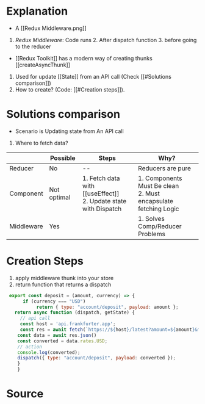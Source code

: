 # Explanation

- A [[Redux Middleware.png]]
1. _Redux Middleware_: Code runs
   2. After dispatch function
   3. before going to the reducer
- [[Redux Toolkit]] has a modern way of creating thunks [[createAsyncThunk]]
1. Used for update [[State]] from an API call (Check [[#Solutions comparison]])
2. How to create? (Code: [[#Creation steps]]).
# Solutions comparison
- Scenario is Updating state from An API call
1. Where to fetch data?

|            | Possible    | Steps                                                             | Why?                                                              |
| ---------- | ----------- | ----------------------------------------------------------------- | ----------------------------------------------------------------- |
| Reducer    | No          | --                                                                | Reducers are pure                                                 |
| Component  | Not optimal | 1. Fetch data with [[useEffect]]<br>2. Update state with Dispatch | 1. Components Must Be clean<br>2. Must encapsulate fetching Logic |
| Middleware | Yes         |                                                                   | 1. Solves Comp/Reducer Problems                                   |

# Creation Steps
1.  apply middleware thunk into your store
2.  return function that returns a dispatch
```jsx
 export const deposit = (amount, currency) => {
      if (currency === "USD")
	       return { type: "account/deposit", payload: amount };
   return async function (dispatch, getState) {
     // api call
     const host = 'api.frankfurter.app';
     const res = await fetch(`https://${host}/latest?amount=${amount}&from=${currency}&to=USD`)
    const data = await res.json()
    const converted = data.rates.USD;
    // action
    console.log(converted);
    dispatch({ type: "account/deposit", payload: converted });
    }
    }

```

# Source

